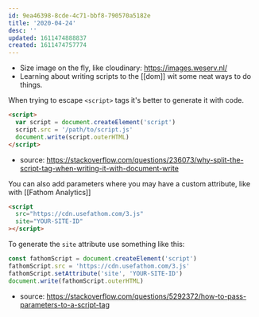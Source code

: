 ```yaml
---
id: 9ea46398-8cde-4c71-bbf8-790570a5182e
title: '2020-04-24'
desc: ''
updated: 1611474888837
created: 1611474757774
---
```


- Size image on the fly, like cloudinary: https://images.weserv.nl/
- Learning about writing scripts to the [[dom]] wit some neat ways to
  do things.

When trying to escape `<script>` tags it's better to generate it with
code.

```html
<script>
  var script = document.createElement('script')
  script.src = '/path/to/script.js'
  document.write(script.outerHTML)
</script>
```

- source:
  https://stackoverflow.com/questions/236073/why-split-the-script-tag-when-writing-it-with-document-write

You can also add parameters where you may have a custom attribute,
like with [[Fathom Analytics]]

```html
<script
  src="https://cdn.usefathom.com/3.js"
  site="YOUR-SITE-ID"
></script>
```

To generate the `site` attribute use something like this:

```js
const fathomScript = document.createElement('script')
fathomScript.src = 'https://cdn.usefathom.com/3.js'
fathomScript.setAttribute('site', 'YOUR-SITE-ID')
document.write(fathomScript.outerHTML)
```

- source:
  https://stackoverflow.com/questions/5292372/how-to-pass-parameters-to-a-script-tag
